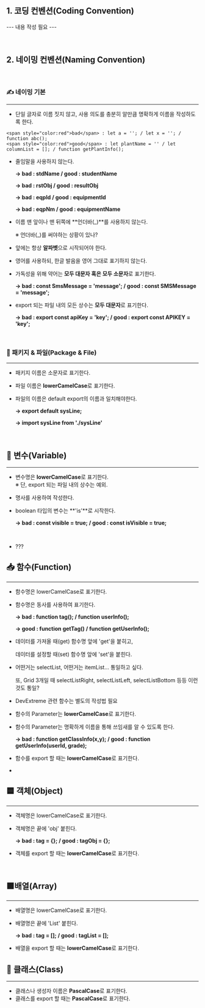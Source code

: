 ## **1\. 코딩 컨벤션(Coding Convention)**

\--- 내용 작성 필요 ---

&nbsp;
&nbsp;

## **2\. 네이밍 컨벤션(Naming Convention)**
&nbsp;

### ✍️ 네이밍 기본

---

-   단일 글자로 이름 짓지 않고, 사용 의도를 충분히 알만큼 명확하게 이름을 작성하도록 한다.

```
<span style="color:red">bad</span> : let a = ''; / let x = ''; / function abc();  
<span style="color:red">good</span> : let plantName = '' / let columnList = []; / function getPlantInfo();
```

-   줄임말을 사용하지 않는다.
    
    **\-> bad : stdName / good : studentName**
    
    **\-> bad : rstObj / good : resultObj**
    
    **\-> bad : eqpId / good : equipmentId**
    
    **\-> bad : eqpNm / good : equipmentName**
    
-   이름 맨 앞이나 맨 뒤쪽에 **언더바(\_)**를 사용하지 않는다.
    
    ※ 언더바(\_)를 써야하는 상황이 있나?
    
-   앞에는 항상 **알파벳**으로 시작되어야 한다.
    
-   영어를 사용하되, 한글 발음을 영어 그대로 표기하지 않는다.
    
-   가독성을 위해 약어는 **모두 대문자 혹은 모두 소문자**로 표기한다.
    
    **\-> bad : const SmsMessage = 'message'; / good : const SMSMessage = 'message';**
    
-   export 되는 파일 내의 모든 상수는 **모두 대문자**로 표기한다.
    
    **\-> bad : export const apiKey = 'key'; / good : export const APIKEY = 'key';**

    &nbsp;

### 📁 패키지 & 파일(Package & File)

---

-   패키지 이름은 소문자로 표기한다.
-   파일 이름은 **lowerCamelCase**로 표기한다.
-   파일의 이름은 default export의 이름과 일치해야한다.
    
    **\-> export default sysLine;**
    
    **\-> import sysLine from './sysLine'**
    
    &nbsp;

## 🌱 변수(Variable)

---

-   변수명은 **lowerCamelCase**로 표기한다.  
    ※ 단, export 되는 파일 내의 상수는 예외.
-   명사를 사용하여 작성한다.
-   boolean 타입의 변수는 **'is'**로 시작한다.
    
    **\-> bad : const visible = true; / good : const isVisible = true;**

    &nbsp;
    
-   ???

## 📥 함수(Function)

---

-   함수명은 lowerCamelCase로 표기한다.
-   함수명은 동사를 사용하여 표기한다.
    
    **\-> bad : function tag(); / function userInfo();**
    
    **\-> good : function getTag() / function getUserInfo();**
    
-   데이터를 가져올 때(get) 함수명 앞에 'get'을 붙히고,
    
    데이터를 설정할 때(set) 함수명 앞에 'set'을 붙힌다.
    
-   어떤거는 selectList, 어떤거는 itemList... 통일하고 싶다.
    
    또, Grid 3개일 때 selectListRight, selectListLeft, selectListBottom 등등 이런 것도 통일?
    
-   DevExtreme 관련 함수는 별도의 작성법 필요
    
-   함수의 Parameter는 **lowerCamelCase**로 표기한다.
-   함수의 Parameter는 명확하게 이름을 통해 쓰임새를 알 수 있도록 한다.
    
    **\-> bad : function getClassInfo(x,y); / good : function getUserInfo(userId, grade);**
    
-   함수를 export 할 때는 **lowerCamelCase**로 표기한다.
-   
    &nbsp;

## 🟦 객체(Object)

---

-   객체명은 lowerCamelCase로 표기한다.
-   객체명은 끝에 'obj' 붙힌다.
    
    **\-> bad : tag = {}; / good : tagObj = {};**
    
-   객체를 export 할 때는 **lowerCamelCase**로 표기한다.

    &nbsp;

## 🟪배열(Array)

---

-   배열명은 lowerCamelCase로 표기한다.
-   배열명은 끝에 'List' 붙힌다.
    
    **\-> bad : tag = \[\]; / good : tagList = \[\];**
    
-   배열을 export 할 때는 **lowerCamelCase**로 표기한다.

## 📜 클래스(Class)

---

-   클래스나 생성자 이름은 **PascalCase**로 표기한다.
-   클래스를 export 할 때는 **PascalCase**로 표기한다.
